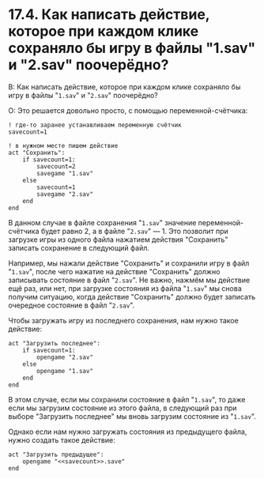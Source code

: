 # 17.4. Как написать действие, которое при каждом клике сохраняло бы игру в файлы "1.sav" и "2.sav" поочерёдно?
<!-- [:faq_17_04] -->
В:	Как написать действие, которое при каждом клике сохраняло бы игру в файлы "`1.sav`" и "`2.sav`" поочерёдно?

О:
Это решается довольно просто, с помощью переменной-счётчика:
```qsp
! где-то заранее устанавливаем переменную счётчик
savecount=1

! в нужном месте пишем действие
act "Сохранить":
	if savecount=1:
		savecount=2
		savegame "1.sav"
	else
		savecount=1
		savegame "2.sav"
	end
end
```
В данном случае в файле сохранения "`1.sav`" значение переменной-счётчика будет равно 2, а в файле "`2.sav`" — 1. Это позволит при загрузке игры из одного файла нажатием действия "Сохранить" записать сохранение в следующий файл.

Например, мы нажали действие "Сохранить" и сохранили игру в файл "`1.sav`", после чего нажатие на действие "Сохранить" должно записывать состояние в файл "`2.sav`". Не важно, нажмём мы действие ещё раз, или нет, при загрузке состояния из файла "`1.sav`" мы снова получим ситуацию, когда действие "Сохранить" должно будет записать очередное состояние в файл "`2.sav`".

Чтобы загружать игру из последнего сохранения, нам нужно такое действие:
```qsp
act "Загрузить последнее":
	if savecount=1:
		opengame "2.sav"
	else
		opengame "1.sav"
	end
end
```
В этом случае, если мы сохранили состояние в файл "`1.sav`", то даже если мы загрузим состояние из этого файла, в следующий раз при выборе "Загрузить последнее" мы вновь загрузим состояние из "`1.sav`".

Однако если нам нужно загружать состояния из предыдущего файла, нужно создать такое действие:
```qsp
act "Загрузить предыдущее":
	opengame "<<savecount>>.save"
end
```
